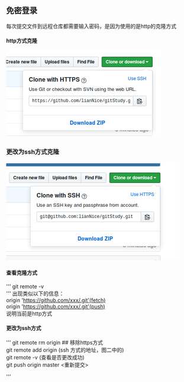 ## 免密登录
每次提交文件到远程仓库都需要输入密码，是因为使用的是http的克隆方式<br>
#### http方式克隆

![avatar](./img/http.png)

### 更改为ssh方式克隆

![avatar](./img/ssh.png)

#### 查看克隆方式
'''
git remote -v <br>
'''
出现类似以下的信息：<br>
origin 'https://github.com/xxx/.git'(fetch)<br>
origin 'https://github.com/xxx/.git'(push)<br>
说明当前是http方式<br>

#### 更改为ssh方式
'''
git remote rm origin  ## 移除https方式<br>
git remote add origin (ssh 方式的地址，图二中的)<br>
git remote -v (查看是否更改成功)<br>
git push origin master <重新提交>

'''


